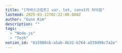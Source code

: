 ```yaml
---
title: "[자바스크립트] var, let, const의 차이점"
lastmod: 2025-03-12T02:22:00.000Z
author: "Gunn Kim"
description: ""
tags:
  - "Node.js"
  - "Tech"
notion_id: "015908cb-a5ab-4b31-b764-a539d98c7a2e"
---
```




